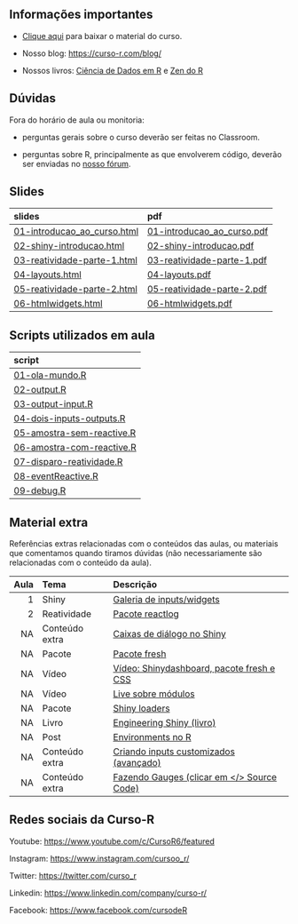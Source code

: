 
<!-- README.md is generated from README.Rmd. Please edit that file -->

## Informações importantes

-   [Clique
    aqui](https://github.com/curso-r/main-dashboards/raw/master/material_do_curso.zip)
    para baixar o material do curso.

-   Nosso blog: <https://curso-r.com/blog/>

-   Nossos livros: [Ciência de Dados em R](https://livro.curso-r.com/) e
    [Zen do R](https://curso-r.github.io/zen-do-r/)

## Dúvidas

Fora do horário de aula ou monitoria:

-   perguntas gerais sobre o curso deverão ser feitas no Classroom.

-   perguntas sobre R, principalmente as que envolverem código, deverão
    ser enviadas no [nosso fórum](https://discourse.curso-r.com/).

## Slides

| slides                                                                                                      | pdf                                                                                                       |
|:------------------------------------------------------------------------------------------------------------|:----------------------------------------------------------------------------------------------------------|
| [01-introducao_ao_curso.html](https://curso-r.github.io/main-dashboards/slides/01-introducao_ao_curso.html) | [01-introducao_ao_curso.pdf](https://curso-r.github.io/main-dashboards/slides/01-introducao_ao_curso.pdf) |
| [02-shiny-introducao.html](https://curso-r.github.io/main-dashboards/slides/02-shiny-introducao.html)       | [02-shiny-introducao.pdf](https://curso-r.github.io/main-dashboards/slides/02-shiny-introducao.pdf)       |
| [03-reatividade-parte-1.html](https://curso-r.github.io/main-dashboards/slides/03-reatividade-parte-1.html) | [03-reatividade-parte-1.pdf](https://curso-r.github.io/main-dashboards/slides/03-reatividade-parte-1.pdf) |
| [04-layouts.html](https://curso-r.github.io/main-dashboards/slides/04-layouts.html)                         | [04-layouts.pdf](https://curso-r.github.io/main-dashboards/slides/04-layouts.pdf)                         |
| [05-reatividade-parte-2.html](https://curso-r.github.io/main-dashboards/slides/05-reatividade-parte-2.html) | [05-reatividade-parte-2.pdf](https://curso-r.github.io/main-dashboards/slides/05-reatividade-parte-2.pdf) |
| [06-htmlwidgets.html](https://curso-r.github.io/main-dashboards/slides/06-htmlwidgets.html)                 | [06-htmlwidgets.pdf](https://curso-r.github.io/main-dashboards/slides/06-htmlwidgets.pdf)                 |

## Scripts utilizados em aula

| script                                                                                                                           |
|:---------------------------------------------------------------------------------------------------------------------------------|
| [01-ola-mundo.R](https://raw.githubusercontent.com/curso-r/202207-dashboards/main/pratica//01-ola-mundo.R)                       |
| [02-output.R](https://raw.githubusercontent.com/curso-r/202207-dashboards/main/pratica//02-output.R)                             |
| [03-output-input.R](https://raw.githubusercontent.com/curso-r/202207-dashboards/main/pratica//03-output-input.R)                 |
| [04-dois-inputs-outputs.R](https://raw.githubusercontent.com/curso-r/202207-dashboards/main/pratica//04-dois-inputs-outputs.R)   |
| [05-amostra-sem-reactive.R](https://raw.githubusercontent.com/curso-r/202207-dashboards/main/pratica//05-amostra-sem-reactive.R) |
| [06-amostra-com-reactive.R](https://raw.githubusercontent.com/curso-r/202207-dashboards/main/pratica//06-amostra-com-reactive.R) |
| [07-disparo-reatividade.R](https://raw.githubusercontent.com/curso-r/202207-dashboards/main/pratica//07-disparo-reatividade.R)   |
| [08-eventReactive.R](https://raw.githubusercontent.com/curso-r/202207-dashboards/main/pratica//08-eventReactive.R)               |
| [09-debug.R](https://raw.githubusercontent.com/curso-r/202207-dashboards/main/pratica//09-debug.R)                               |

## Material extra

Referências extras relacionadas com o conteúdos das aulas, ou materiais
que comentamos quando tiramos dúvidas (não necessariamente são
relacionadas com o conteúdo da aula).

| Aula | Tema           | Descrição                                                                                         |
|-----:|:---------------|:--------------------------------------------------------------------------------------------------|
|    1 | Shiny          | [Galeria de inputs/widgets](https://shiny.rstudio.com/gallery/widget-gallery.html)                |
|    2 | Reatividade    | [Pacote reactlog](https://rstudio.github.io/reactlog/)                                            |
|   NA | Conteúdo extra | [Caixas de diálogo no Shiny](https://shiny.rstudio.com/articles/modal-dialogs.html)               |
|   NA | Pacote         | [Pacote fresh](https://github.com/dreamRs/fresh)                                                  |
|   NA | Vídeo          | [Vídeo: Shinydashboard, pacote fresh e CSS](https://www.youtube.com/watch?v=s9GKim52E4k)          |
|   NA | Vídeo          | [Live sobre módulos](https://www.youtube.com/watch?v=xp5aMvwqEMY&ab_channel=Curso-R)              |
|   NA | Pacote         | [Shiny loaders](https://github.com/daattali/shinycssloaders)                                      |
|   NA | Livro          | [Engineering Shiny (livro)](https://engineering-shiny.org/)                                       |
|   NA | Post           | [Environments no R](https://blog.curso-r.com/posts/2017-06-19-environments)                       |
|   NA | Conteúdo extra | [Criando inputs customizados (avançado)](https://shiny.rstudio.com/articles/building-inputs.html) |
|   NA | Conteúdo extra | [Fazendo Gauges (clicar em \</\> Source Code)](https://gallery.shinyapps.io/cran-gauge/)          |

## Redes sociais da Curso-R

Youtube: <https://www.youtube.com/c/CursoR6/featured>

Instagram: <https://www.instagram.com/cursoo_r/>

Twitter: <https://twitter.com/curso_r>

Linkedin: <https://www.linkedin.com/company/curso-r/>

Facebook: <https://www.facebook.com/cursodeR>
